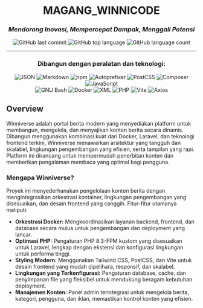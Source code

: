 <div align="center">
  
# MAGANG_WINNICODE

### *Mendorong Inovasi, Mempercepat Dampak, Menggali Potensi*

![GitHub last commit](https://img.shields.io/github/last-commit/rezadwiputraa/Magang_WinniCode)
![GitHub top language](https://img.shields.io/github/languages/top/rezadwiputraa/Magang_WinniCode)
![GitHub language count](https://img.shields.io/github/languages/count/rezadwiputraa/Magang_WinniCode)

---

### Dibangun dengan peralatan dan teknologi:

![JSON](https://img.shields.io/badge/JSON-000000?style=for-the-badge&logo=json&logoColor=white)
![Markdown](https://img.shields.io/badge/Markdown-000000?style=for-the-badge&logo=markdown&logoColor=white)
![npm](https://img.shields.io/badge/npm-CB3837?style=for-the-badge&logo=npm&logoColor=white)
![Autoprefixer](https://img.shields.io/badge/Autoprefixer-DD3735?style=for-the-badge&logo=autoprefixer&logoColor=white)
![PostCSS](https://img.shields.io/badge/PostCSS-DD3735?style=for-the-badge&logo=postcss&logoColor=white)
![Composer](https://img.shields.io/badge/Composer-88481A?style=for-the-badge&logo=composer&logoColor=white)
![JavaScript](https://img.shields.io/badge/JavaScript-F7DF1E?style=for-the-badge&logo=javascript&logoColor=black)
<br/>
![GNU Bash](https://img.shields.io/badge/GNU%20Bash-4EAA25?style=for-the-badge&logo=gnu-bash&logoColor=white)
![Docker](https://img.shields.io/badge/Docker-2496ED?style=for-the-badge&logo=docker&logoColor=white)
![XML](https://img.shields.io/badge/XML-000000?style=for-the-badge&logo=xml&logoColor=white)
![PHP](https://img.shields.io/badge/PHP-777BB4?style=for-the-badge&logo=php&logoColor=white)
![Vite](https://img.shields.io/badge/Vite-646CFF?style=for-the-badge&logo=vite&logoColor=white)
![Axios](https://img.shields.io/badge/Axios-5A29E4?style=for-the-badge&logo=axios&logoColor=white)

</div>

## Overview

Winniverse adalah portal berita modern yang menyediakan platform untuk membangun, mengelola, dan menyajikan konten berita secara dinamis. Dibangun menggunakan kombinasi kuat dari Docker, Laravel, dan teknologi frontend terkini, Winniverse menawarkan arsitektur yang tangguh dan skalabel, lingkungan pengembangan yang efisien, serta tampilan yang rapi. Platform ini dirancang untuk mempermudah penerbitan konten dan memberikan pengalaman membaca yang optimal bagi pengguna.

### Mengapa Winniverse?

Proyek ini menyederhanakan pengelolaan konten berita dengan mengintegrasikan orkestrasi kontainer, lingkungan pengembangan yang disesuaikan, dan desain frontend yang canggih. Fitur-fitur utamanya meliputi:

-   **Orkestrasi Docker:** Mengkoordinasikan layanan backend, frontend, dan database secara mulus untuk pengembangan dan deployment yang lancar.
-   **Optimasi PHP:** Pengaturan PHP 8.3-FPM kustom yang disesuaikan untuk Laravel, lengkap dengan ekstensi dan konfigurasi lingkungan untuk performa tinggi.
-   **Styling Modern:** Menggunakan Tailwind CSS, PostCSS, dan Vite untuk desain frontend yang mudah dipelihara, responsif, dan skalabel.
-   **Lingkungan yang Terkonfigurasi:** Pengaturan database, cache, dan penyimpanan file yang fleksibel untuk mendukung beragam kebutuhan deployment.
-   **Manajemen Konten:** Panel admin terintegrasi untuk mengelola berita, kategori, pengguna, dan iklan, memastikan kontrol konten yang efisien.
